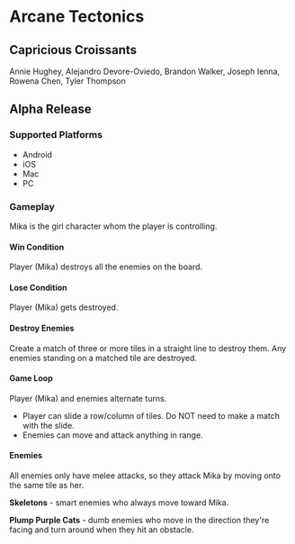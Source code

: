 # Arcane Tectonics
## Capricious Croissants
Annie Hughey, Alejandro Devore-Oviedo, Brandon Walker, Joseph Ienna, Rowena Chen, Tyler Thompson

## Alpha Release
### Supported Platforms
- Android
- iOS
- Mac
- PC

### Gameplay
Mika is the girl character whom the player is controlling.

#### Win Condition
Player (Mika) destroys all the enemies on the board.

#### Lose Condition
Player (Mika) gets destroyed.

#### Destroy Enemies
Create a match of three or more tiles in a straight line to destroy them. Any enemies standing on a matched tile are destroyed.

#### Game Loop
Player (Mika) and enemies alternate turns.

- Player can slide a row/column of tiles. Do NOT need to make a match with the slide.
- Enemies can move and attack anything in range.

#### Enemies
All enemies only have melee attacks, so they attack Mika by moving onto the same tile as her.

__Skeletons__ - smart enemies who always move toward Mika.

__Plump Purple Cats__ - dumb enemies who move in the direction they're facing and turn around when they hit an obstacle.
